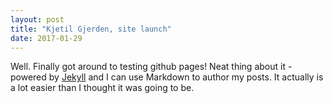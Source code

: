 ```yaml
---
layout: post
title: "Kjetil Gjerden, site launch"
date: 2017-01-29
---
```


Well. Finally got around to testing github pages!
Neat thing about it - powered by [Jekyll](http://jekyllrb.com) and I can use Markdown to author my posts. 
It actually is a lot easier than I thought it was going to be.
